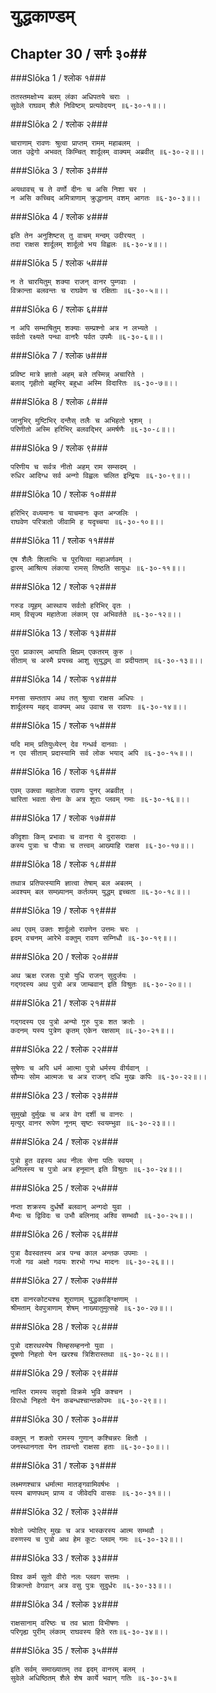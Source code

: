 युद्धकाण्डम्
===============================


## Chapter 30  / सर्गः ३०##


###Slōka 1 / श्लोक १###


    ततस्तमक्षोभ्य बलम् लंका अधिपतये चराः ।
    सुवेले राघवम् शैले निविष्टम् प्रत्यवेदयन् ॥६-३०-१॥।।


###Slōka 2 / श्लोक २###


    चाराणाम् रावणः श्रुत्वा प्राप्तम् रामम् महाबलम् ।
    जात उद्वेगो अभवत् किम्चित् शार्दूलम् वाक्यम् अब्रवीत् ॥६-३०-२॥।।


###Slōka 3 / श्लोक ३###


    अयथावच् च ते वर्णो दीनः च असि निशा चर ।
    न असि कच्चिद् अमित्राणाम् क्रुद्धानाम् वशम् आगतः ॥६-३०-३॥।।


###Slōka 4 / श्लोक ४###


    इति तेन अनुशिष्टस् तु वाचम् मन्दम् उदीरयत् ।
    तदा राक्षस शार्दूलम् शार्दूलो भय विह्वलः ॥६-३०-४॥।।


###Slōka 5 / श्लोक ५###


    न ते चारयितुम् शक्या राजन् वानर पुम्गवाः ।
    विक्रान्ता बलवन्तः च राघवेण च रक्षिताः ॥६-३०-५॥।।


###Slōka 6 / श्लोक ६###


    न अपि सम्भाषितुम् शक्याः सम्प्रश्नो अत्र न लभ्यते ।
    सर्वतो रक्ष्यते पन्था वानरैः पर्वत उपमैः ॥६-३०-६॥।।


###Slōka 7 / श्लोक ७###


    प्रविष्ट मात्रे ज्ञातो अहम् बले तस्मिन्न् अचारिते ।
    बलाद् गृहीतो बहुभिर् बहुधा अस्मि विदारितः ॥६-३०-७॥।।


###Slōka 8 / श्लोक ८###


    जानुभिर् मुष्टिभिर् दन्तैस् तलैः च अभिहतो भृशम् ।
    परिणीतो अस्मि हरिभिर् बलवद्भिर् अमर्षणैः ॥६-३०-८॥।।


###Slōka 9 / श्लोक ९###


    परिणीय च सर्वत्र नीतो अहम् राम सम्सदम् ।
    रुधिर आदिग्ध सर्व अन्गो विह्वलः चलित इन्द्रियः ॥६-३०-९॥।।


###Slōka 10 / श्लोक १०###


    हरिभिर् वध्यमानः च याचमानः कृत अन्जलिः ।
    राघवेण परित्रातो जीवामि ह यदृच्चया ॥६-३०-१०॥।।


###Slōka 11 / श्लोक ११###


    एष शैलैः शिलाभिः च पूरयित्वा महाअर्णवम् ।
    द्वारम् आश्रित्य लंकाया रामस् तिष्ठति सायुधः ॥६-३०-११॥।।


###Slōka 12 / श्लोक १२###


    गरुड व्यूहम् आस्थाय सर्वतो हरिभिर् वृतः ।
    माम् विसृज्य महातेजा लंकाम् एव अभिवर्तते ॥६-३०-१२॥।।


###Slōka 13 / श्लोक १३###


    पुरा प्राकारम् आयाति क्षिप्रम् एकतरम् कुरु ।
    सीताम् च अस्मै प्रयच्च आशु सुयुद्धम् वा प्रदीयताम् ॥६-३०-१३॥।।


###Slōka 14 / श्लोक १४###


    मनसा सम्तताप अथ तत् श्रुत्वा राक्षस अधिपः ।
    शार्दूलस्य महद् वाक्यम् अथ उवाच स रावणः ॥६-३०-१४॥।।


###Slōka 15 / श्लोक १५###


    यदि माम् प्रतियुध्येरन् देव गन्धर्व दानवाः ।
    न एव सीताम् प्रदास्यामि सर्व लोक भयाद् अपि ॥६-३०-१५॥।।


###Slōka 16 / श्लोक १६###


    एवम् उक्त्वा महातेजा रावणः पुनर् अब्रवीत् ।
    चारिता भवता सेना के अत्र शूराः प्लवम् गमाः ॥६-३०-१६॥।।


###Slōka 17 / श्लोक १७###


    कीदृशाः किम् प्रभावाः च वानरा ये दुरासदाः ।
    कस्य पुत्राः च पौत्राः च तत्त्वम् आख्याहि राक्षस ॥६-३०-१७॥।।


###Slōka 18 / श्लोक १८###


    तथात्र प्रतिपत्स्यामि ज्ञात्वा तेषाम् बल अबलम् ।
    अवश्यम् बल सम्ख्यानम् कर्तव्यम् युद्धम् इच्चता ॥६-३०-१८॥।।


###Slōka 19 / श्लोक १९###


    अथ एवम् उक्तः शार्दूलो रावणेन उत्तमः चरः ।
    इदम् वचनम् आरेभे वक्तुम् रावण सम्निधौ ॥६-३०-१९॥।।


###Slōka 20 / श्लोक २०###


    अथ ऋक्ष रजसः पुत्रो युधि राजन् सुदुर्जयः ।
    गद्गदस्य अथ पुत्रो अत्र जाम्बवान् इति विश्रुतः ॥६-३०-२०॥।।


###Slōka 21 / श्लोक २१###


    गद्गदस्य एव पुत्रो अन्यो गुरु पुत्रः शत क्रतोः ।
    कदनम् यस्य पुत्रेण कृतम् एकेन रक्षसाम् ॥६-३०-२१॥।।


###Slōka 22 / श्लोक २२###


    सुषेणः च अपि धर्म आत्मा पुत्रो धर्मस्य वीर्यवान् ।
    सौम्यः सोम आत्मजः च अत्र राजन् दधि मुखः कपिः ॥६-३०-२२॥।।


###Slōka 23 / श्लोक २३###


    सुमुखो दुर्मुखः च अत्र वेग दर्शी च वानरः ।
    मृत्युर् वानर रूपेण नूनम् सृष्टः स्वयम्भुवा ॥६-३०-२३॥।।


###Slōka 24 / श्लोक २४###


    पुत्रो हुत वहस्य अथ नीलः सेना पतिः स्वयम् ।
    अनिलस्य च पुत्रो अत्र हनूमान् इति विश्रुतः ॥६-३०-२४॥।।


###Slōka 25 / श्लोक २५###


    नप्ता शक्रस्य दुर्धर्षो बलवान् अन्गदो युवा ।
    मैन्दः च द्विविदः च उभौ बलिनाव् अश्वि सम्भवौ ॥६-३०-२५॥।।


###Slōka 26 / श्लोक २६###


    पुत्रा वैवस्वतस्य अत्र पन्च काल अन्तक उपमाः ।
    गजो गव अक्षो गवयः शरभो गन्ध मादनः ॥६-३०-२६॥।।


###Slōka 27 / श्लोक २७###


    दश वानरकोट्यश्च शूराणाम् युद्धकाङ्ग्क्षिणाम् ।
    श्रीमताम् देवपुत्राणाम् शेषम् नाख्यातुमुत्सहे ॥६-३०-२७॥।।


###Slōka 28 / श्लोक २८###


    पुत्रो दशरथस्येष सिम्हसम्हननो युवा ।
    दूषणो निहतो येन खरश्च त्रिशिरास्तथा ॥६-३०-२८॥।।


###Slōka 29 / श्लोक २९###


    नास्ति रामस्य सदृशो विक्रमे भुवि कश्चन ।
    विराधो निहतो येन कबन्धश्चान्तकोपमः ॥६-३०-२९॥।।


###Slōka 30 / श्लोक ३०###


    वक्तुम् न शक्तो रामस्य गुणान् कश्चिन्नरः क्षितौ ।
    जनस्थानगता येन तावन्तो राक्षसा हताः ॥६-३०-३०॥।।


###Slōka 31 / श्लोक ३१###


    लक्ष्मणश्चात्र धर्मात्मा मातङ्गवामिवर्षभः ।
    यस्य बाणपथम् प्राप्य व जीवेदपि वासवः ॥६-३०-३१॥।।


###Slōka 32 / श्लोक ३२###


    श्वेतो ज्योतिर् मुखः च अत्र भास्करस्य आत्म सम्भवौ ।
    वरुणस्य च पुत्रो अथ हेम कूटः प्लवम् गमः ॥६-३०-३२॥।।


###Slōka 33 / श्लोक ३३###


    विश्व कर्म सुतो वीरो नलः प्लवग सत्तमः ।
    विक्रान्तो वेगवान् अत्र वसु पुत्रः सुदुर्धरः ॥६-३०-३३॥।।


###Slōka 34 / श्लोक ३४###


    राक्षसानाम् वरिष्ठः च तव भ्राता विभीषणः ।
    परिगृह्य पुरीम् लंकाम् राघवस्य हिते रतः॥६-३०-३४॥।।


###Slōka 35 / श्लोक ३५###


    इति सर्वम् समाख्यातम् तव इदम् वानरम् बलम् ।
    सुवेले अधिष्ठितम् शैले शेष कार्ये भवान् गतिः ॥६-३०-३५॥


